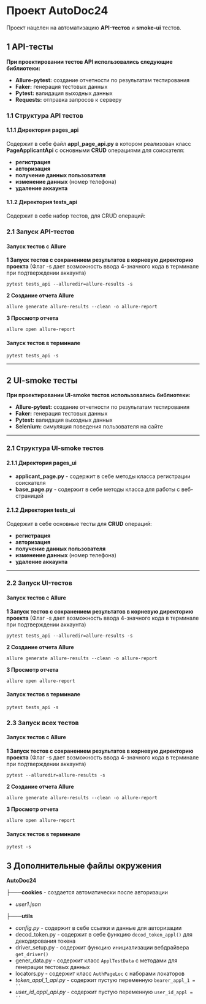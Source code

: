 # Проект AutoDoc24

Проект нацелен на автоматизацию **API-тестов** и **smoke-ui** тестов.
## 1 API-тесты

**При проектировании тестов API использовались следующие библиотеки:**
- **Allure-pytest:** создание отчетности по результатам тестирования
- **Faker:** генерация тестовых данных
- **Pytest:** валидация выходных данных
- **Requests:** отправка запросов к серверу

### 1.1 Структура **API тестов**
#### 1.1.1 Директория **pages_api**

Содержит в себе файл **appl_page_api.py** в котором реализован класс **PageApplicantApi** с основными **CRUD** операциями для соискателя:

- **регистрация**
- **авторизация**
- **получение данных пользователя**
- **изменение данных** (номер телефона)
- **удаление аккаунта** 
#### 1.1.2 Директория **tests_api**

Содержит в себе набор тестов, для CRUD операций:

### 2.1 Запуск **API-тестов**
#### Запуск тестов с **Allure**

**1 Запуск тестов с сохранением результатов в корневую директорию проекта** 
(Флаг -s дает возможность ввода 4-значного кода в терминале при подтверждении аккаунта)
```shell
pytest tests_api --alluredir=allure-results -s
```

**2 Создание отчета Allure**
```shell
allure generate allure-results --clean -o allure-report
```

**3 Просмотр отчета**
```shell
allure open allure-report
```
#### Запуск тестов в **терминале**

```shell
pytest tests_api -s
```
***
## 2 UI-smoke тесты

**При проектировании UI-smoke тестов использовались библиотеки:**
- **Allure-pytest:** создание отчетности по результатам тестирования
- **Faker:** генерация тестовых данных
- **Pytest:** валидация выходных данных
- **Selenium:** симуляция поведения пользователя на сайте
***
### 2.1 Структура **UI-smoke тестов**
#### 2.1.1 Директория **pages_ui**
- **applicant_page.py** - содержит в себе методы класса регистрации соискателя
- **base_page.py** - содержит в себе методы класса для работы с веб-страницей
#### 2.1.2 Директория **tests_ui**

Содержит в себе основные тесты для **CRUD** операций:
- **регистрация**
- **авторизация**
- **получение данных пользователя**
- **изменение данных** (номер телефона)
- **удаление аккаунта** 
***
### 2.2 Запуск **UI-тестов**
#### Запуск тестов с **Allure**

**1 Запуск тестов с сохранением результатов в корневую директорию проекта** 
(Флаг -s дает возможность ввода 4-значного кода в терминале при подтверждении аккаунта)
```shell
pytest tests_api --alluredir=allure-results -s
```

**2 Создание отчета Allure**
```shell
allure generate allure-results --clean -o allure-report
```

**3 Просмотр отчета**
```shell
allure open allure-report
```
#### Запуск тестов в **терминале**
```shell
pytest tests_api -s
```
### 2.3 Запуск **всех тестов**
#### Запуск тестов с **Allure**
**1 Запуск тестов с сохранением результатов в корневую директорию проекта** 
(Флаг -s дает возможность ввода 4-значного кода в терминале при подтверждении аккаунта)
```shell
pytest --alluredir=allure-results -s
```

**2 Создание отчета Allure**
```shell
allure generate allure-results --clean -o allure-report
```

**3 Просмотр отчета**
```shell
allure open allure-report
```
#### Запуск тестов в **терминале**
```shell
pytest -s
```
## 3 Дополнительные файлы окружения

**AutoDoc24**

├───**cookies** - создается автоматически после авторизации 
- *user1.json* 

├───**utils**
- *config.py* - содержит в себе ссылки и данные для авторизации                  
- decod_token.py - содержит в себе функцию `decod_token_appl()` для декодирования токена 
- driver_setup.py - содержит функцию инициализации вебдрайвера `get_driver()`
- gener_data.py - содержит класс `ApplTestData` с методами для генерации тестовых данных
- locators.py - содержит класс `AuthPageLoc` с наборами локаторов
- *token_appl_1_api.py* - содержит пустую переменную `bearer_appl_1 = ''`
- *user_id_appl_api.py* - содержит пустую переменную `user_id_appl = ''`